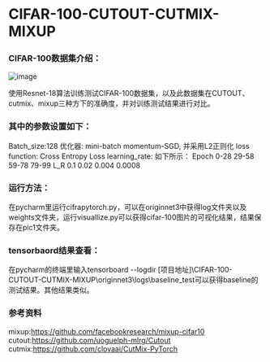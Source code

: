 # CIFAR-100-CUTOUT-CUTMIX-MIXUP
### CIFAR-100数据集介绍：

![image](https://user-images.githubusercontent.com/83007344/168309761-376b9fad-74b7-407d-b2b9-c4048a98521c.png)




使用Resnet-18算法训练测试CIFAR-100数据集，以及此数据集在CUTOUT、cutmix、mixup三种方下的准确度，并对训练测试结果进行对比。

### 其中的参数设置如下：

Batch_size:128
优化器: mini-batch momentum-SGD, 并采用L2正则化
loss function: Cross Entropy Loss
learning_rate: 如下所示：
Epoch    0-28    29-58   59-78   79-99
L_R      0.1     0.02    0.004   0.0008

### 运行方法：
在pycharm里运行cifrapytorch.py，可以在originnet3中获得log文件夹以及weights文件夹，运行visuallize.py可以获得cifar-100图片的可视化结果，结果保存在pic1文件夹。

### tensorbaord结果查看：
在pycharm的终端里输入tensorboard --logdir [项目地址]\CIFAR-100-CUTOUT-CUTMIX-MIXUP\originnet3\logs\baseline_test可以获得baseline的测试结果。其他结果类似。

 
### 参考资料
mixup:https://github.com/facebookresearch/mixup-cifar10
cutout:https://github.com/uoguelph-mlrg/Cutout
cutmix:https://github.com/clovaai/CutMix-PyTorch

